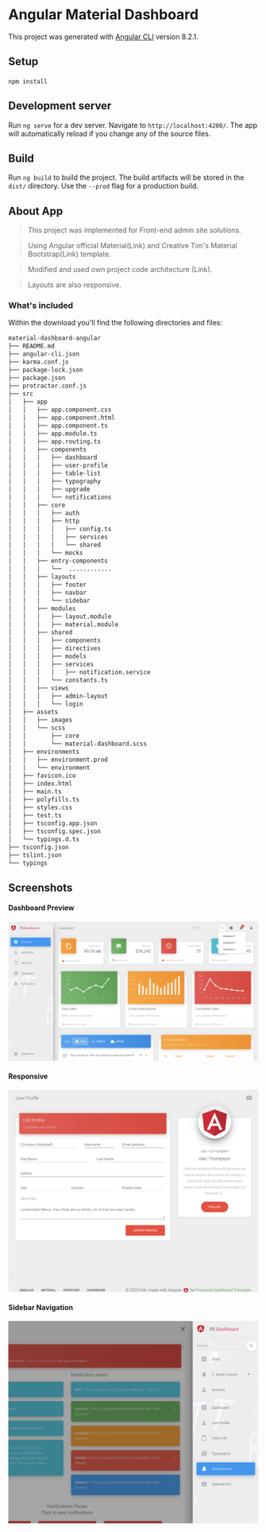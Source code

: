 # Angular Material Dashboard

This project was generated with [Angular CLI](https://github.com/angular/angular-cli) version 8.2.1.

## Setup

`npm install`

## Development server

Run `ng serve` for a dev server. Navigate to `http://localhost:4200/`. The app will automatically reload if you change any of the source files.

## Build

Run `ng build` to build the project. The build artifacts will be stored in the `dist/` directory. Use the `--prod` flag for a production build.

## About App

> This project was implemented for Front-end admin site solutions.

> Using Angular official Material(Link) and Creative Tim's Material Bootstrap(Link) template.

> Modified and used own project code architecture (Link).

> Layouts are also responsive.

### What's included

Within the download you'll find the following directories and files:

```
material-dashboard-angular
├── README.md
├── angular-cli.json
├── karma.conf.js
├── package-lock.json
├── package.json
├── protractor.conf.js
├── src
│   ├── app
│   │   ├── app.component.css
│   │   ├── app.component.html
│   │   ├── app.component.ts
│   │   ├── app.module.ts
│   │   ├── app.routing.ts
│   │   ├── components
│   │   │   ├── dashboard
│   │   │   ├── user-profile
│   │   │   ├── table-list
│   │   │   ├── typography
│   │   │   ├── upgrade
│   │   │   └── notifications
│   │   ├── core
│   │   │   ├── auth
│   │   │   ├── http
│   │   │   │   ├── config.ts
│   │   │   │   ├── services
│   │   │   │   └── shared
│   │   │   └── mocks
│   │   ├── entry-components
│   │   │   └──  ............
│   │   ├── layouts
│   │   │   ├── footer
│   │   │   ├── navbar
│   │   │   └── sidebar
│   │   ├── modules
│   │   │   ├── layout.module
│   │   │   ├── material.module
│   │   ├── shared
│   │   │   ├── components
│   │   │   ├── directives
│   │   │   ├── models
│   │   │   ├── services
│   │   │   │   ├── notification.service
│   │   │   └── constants.ts
│   │   ├── views
│   │   │   ├── admin-layout
│   │   │   └── login
│   ├── assets
│   │   ├── images
│   │   └── scss
│   │       ├── core
│   │       └── material-dashboard.scss
│   ├── environments
│   │   ├── environment.prod
│   │   └── environment
│   ├── favicon.ico
│   ├── index.html
│   ├── main.ts
│   ├── polyfills.ts
│   ├── styles.css
│   ├── test.ts
│   ├── tsconfig.app.json
│   ├── tsconfig.spec.json
│   └── typings.d.ts
├── tsconfig.json
├── tslint.json
└── typings

```

## Screenshots

#### Dashboard Preview

![Dashboard Screenshot](./screenshots/screenshot1.png)

#### Responsive

![Responsive Screenshot](./screenshots/screenshot3.png)

#### Sidebar Navigation

![Sidebar Screenshot](./screenshots/screenshot2.png)
